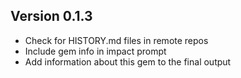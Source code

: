 ## Version 0.1.3

* Check for HISTORY.md files in remote repos
* Include gem info in impact prompt
* Add information about this gem to the final output
